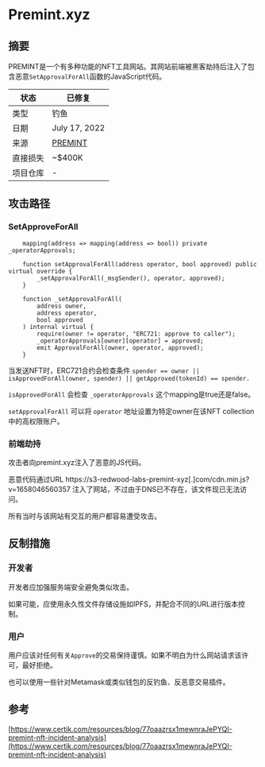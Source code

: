 # Premint.xyz

## 摘要

PREMINT是一个有多种功能的NFT工具网站。其网站前端被黑客劫持后注入了包含恶意`SetApprovalForAll`函数的JavaScript代码。

| 状态       | 已修复                                       |
| ------------ | ------------------------------------------- |
| 类型         | 钓鱼                                    |
| 日期         | July 17, 2022                               |
| 来源       | [PREMINT](https://twitter.com/PREMINT\_NFT) |
| 直接损失  | \~$400K                                     |
| 项目仓库 | -                                           |

## 攻击路径

### **SetApproveForAll**

```
    mapping(address => mapping(address => bool)) private _operatorApprovals;

    function setApprovalForAll(address operator, bool approved) public virtual override {
        _setApprovalForAll(_msgSender(), operator, approved);
    }

    function _setApprovalForAll(
        address owner,
        address operator,
        bool approved
    ) internal virtual {
        require(owner != operator, "ERC721: approve to caller");
        _operatorApprovals[owner][operator] = approved;
        emit ApprovalForAll(owner, operator, approved);
    }
```
当发送NFT时，ERC721合约会检查条件 `spender == owner || isApprovedForAll(owner, spender) || getApproved(tokenId) == spender.`

`isApprovedForAll` 会检查 `_operatorApprovals` 这个mapping是true还是false。

`setApprovalForAll` 可以将 `operator` 地址设置为特定owner在该NFT collection中的高权限账户。

### 前端劫持

攻击者向premint.xyz注入了恶意的JS代码。

恶意代码通过URL https://s3-redwood-labs-premint-xyz\[.]com/cdn.min.js?v=1658046560357 注入了网站，不过由于DNS已不存在，该文件现已无法访问。

所有当时与该网站有交互的用户都容易遭受攻击。

## 反制措施

### 开发者

开发者应加强服务端安全避免类似攻击。

如果可能，应使用永久性文件存储设施如IPFS，并配合不同的URL进行版本控制。

### 用户

用户应该对任何有关`Approve`的交易保持谨慎。如果不明白为什么网站请求该许可，最好拒绝。

也可以使用一些针对Metamask或类似钱包的反钓鱼、反恶意交易插件。

## 参考

[https://www.certik.com/resources/blog/77oaazrsx1mewnraJePYQI-premint-nft-incident-analysis](https://www.certik.com/resources/blog/77oaazrsx1mewnraJePYQI-premint-nft-incident-analysis)
